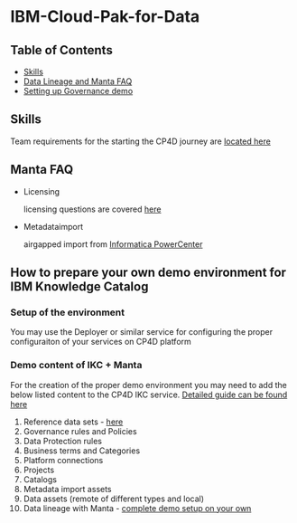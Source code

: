 # IBM-Cloud-Pak-for-Data

## Table of Contents

- [Skills](#skills)
- [Data Lineage and Manta FAQ](#manta-faq)
- [Setting up Governance demo](#how-to-prepare-your-own-demo-environment-for-ibm-knowledge-catalog)

## Skills

Team requirements for the starting the CP4D journey are [located here](/Requirements/skills_requirements.md)

## Manta FAQ

- Licensing

  licensing questions are covered [here](/Data%20Lineage/Licensing.md)

- Metadataimport

  airgapped import from [Informatica PowerCenter](/Data%20Lineage/Metadata%20Import/InformaticaPowerCenter.md)

## How to prepare your own demo environment for IBM Knowledge Catalog

### Setup of the environment

You may use the Deployer or similar service for configuring the proper configuraiton of your services on CP4D platform

### Demo content of IKC + Manta

For the creation of the proper demo environment you may need to add the below listed content to the CP4D IKC service. [Detailed guide can be found here](/Setup%20WKC%20demo%20environment/WKC_demo_setup_general_steps.md)

1. Reference data sets - [here](/Setup%20WKC%20demo%20environment/Reference%20data/Reference_Data.md)
2. Governance rules and Policies
3. Data Protection rules
4. Business terms and Categories
5. Platform connections
6. Projects
7. Catalogs
8. Metadata import assets
9. Data assets (remote of different types and local)
10. Data lineage with Manta - [complete demo setup on your own](/Data%20Lineage/Data_Lineage_lab_exercise.md)
